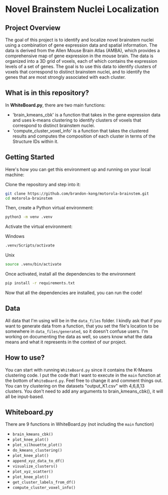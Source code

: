 # Novel Brainstem Nuclei Localization

## Project Overview

The goal of this project is to identify and localize novel brainstem nuclei using a combination of gene expression data and spatial information. The data is derived from the Allen Mouse Brain Atlas (AMBA), which provides a comprehensive map of gene expression in the mouse brain. The data is organized into a 3D grid of voxels, each of which contains the expression levels of a set of genes. The goal is to use this data to identify clusters of voxels that correspond to distinct brainstem nuclei, and to identify the genes that are most strongly associated with each cluster.

## What is in this repository?

In **WhiteBoard.py**, there are two main functions:
- 'brain_kmeans_cbk' is a function that takes in the gene expression data and uses k-means clustering to identify clusters of voxels that correspond to distinct brainstem nuclei.
- 'compute_cluster_voxel_info' is a function that takes the clustered results and computes the composition of each cluster in terms of the Structure IDs within it.



## Getting Started

Here's how you can get this environment up and running on your local machine:

Clone the repository and step into it:

```bash
git clone https://github.com/brandon-kong/motorola-brainstem.git
cd motorola-brainstem
```

Then, create a Python virtual environment:

```bash
python3 -m venv .venv
```

Activate the virtual environment:

Windows
```bash
.venv/Scripts/activate
```

Unix
```bash
source .venv/bin/activate
```

Once activated, install all the dependencies to the environment
```bash
pip install -r requirements.txt
```

Now that all the dependencies are installed, you can run the code!

## Data

All data that I'm using will be in the `data_files` folder. I kindly ask that if you want to generate data from a function, that you set the file's location to be somewhere in `data_files/generated`, so it doesn't confuse users.
I'm working on documenting the data as well, so users know what the data means and what it represents in the context of our project.

## How to use?

You can start with running `WhiteBoard.py` since it contains the K-Means clustering code. I put the code that I want to execute in the `main` function at the bottom of `WhiteBoard.py`. Feel free to change it and comment things out.
You can try clustering on the datasets "output_K1.csv" with 4,6,8,13 clusters. You don't need to add any arguments to brain_kmeans_cbk(), it will all be input-based. 

## Whiteboard.py

There are 9 functions in WhiteBoard.py (not including the `main` function)

- `brain_kmeans_cbk()`
- `plot_knee_plot()`
- `plot_silhouette_plot()`
- `do_kmeans_clustering()`
- `plot_knee_plot()`
- `append_xyz_data_to_df()`
- `visualize_clusters()`
- `plot_xyz_scatter()`
- `plot_knee_plot()`
- `get_cluster_labels_from_df()`
- `compute_cluster_voxel_info()`
